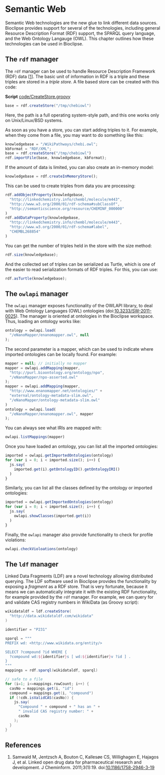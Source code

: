 # Semantic Web

Semantic Web technologies are the new glue to link different data sources. Bioclipse
provides support for several of the technologies, including general
Resource Description Format (RDF) support,
the SPARQL query language, and the Web Ontology Langauge
(OWL). This chapter outlines how these
technologies can be used in Bioclipse.

## The `rdf` manager

The `rdf` manager can be used to handle Resource Description Framework
(RDF) data [<a href="#citeref1">1</a>]. The basic unit of
information in RDF is a triple and these triples are stored in a
*triple store*. A file based store can be created with this
code:

**Script** [code/CreateStore.groovy](code/CreateStore.code.md)
```groovy
base = rdf.createStore("/tmp/chebiowl")
```

Here, the path is a full operating system-style path, and this one works only
on Unix/Linux/BSD systems.

As soon as you have a store, you can start adding triples to it. For example,
when they come from a file, you may want to do something like
this:

```js
knowledgebase = "/WikiPathways/chebi.owl";
kbFormat = "RDF/XML";
base = rdf.createStore("/tmp/chebiowl")
rdf.importFile(base, knowledgebase, kbFormat);
```

If the amount of data is limited, you can also create an
in-memory model:

```js
knowledgebase = rdf.createInMemoryStore();
```

This can be used to create triples from data you are
processing:

```js
rdf.addObjectProperty(knowledgebase,
  "http://linkedchemistry.info/chembl/molecule/m443",
  "http://www.w3.org/2000/01/rdf-schema#subClassOf",
  "http://semanticscience.org/resource/CHEMINF_000000"
)
rdf.addDataProperty(knowledgebase,
  "http://linkedchemistry.info/chembl/molecule/m443",
  "http://www.w3.org/2000/01/rdf-schema#label",
  "CHEMBL268854"
)
```

You can get the number of triples held in the store with the size
method:

```js
rdf.size(knowledgebase);
```

And the collected set of triples can be serialized as Turtle, which
is one of the easier to read serialization formats of RDF triples.
For this, you can use:

```js
rdf.asTurtle(knowledgebase);
```

## The `owlapi` manager

The `owlapi` manager exposes functionality of the OWLAPI library, to deal with Web Ontology
Languages (OWL) ontologies (doi:[10.3233/SW-2011-0025](https://doi.org/10.3233/SW-2011-0025)).
The manager is oriented at ontologies in the Bioclipse workspace.
Thus, loading an ontology works like:

```js
ontology = owlapi.load(
  "/eNanoMapper/enanomapper.owl", null
);
```

The second parameter is a mapper, which can be used to indicate where imported
ontologies can be locally found. For example:

```js
mapper = null; // initially no mapper
mapper = owlapi.addMapping(mapper,
  "http://purl.bioontology.org/ontology/npo",
  "/eNanoMapper/npo-asserted.owl"
);
mapper = owlapi.addMapping(mapper,
  "http://www.enanomapper.net/ontologies/" + 
  "external/ontology-metadata-slim.owl",
  "/eNanoMapper/ontology-metadata-slim.owl"
)
ontology = owlapi.load(
  "/eNanoMapper/enanomapper.owl", mapper
);
```

You can always see what IRIs are mapped with:

```js
owlapi.listMappings(mapper)
```

Once you have loaded an ontology, you can list all the imported
ontologies:

```js
imported = owlapi.getImportedOntologies(ontology)
for (var i = 0; i < imported.size(); i++) {
  js.say(
    imported.get(i).getOntologyID().getOntologyIRI()
  )
}
```

Similarly, you can list all the classes defined by the ontology or imported
ontologies:

```js
imported = owlapi.getImportedOntologies(ontology)
for (var i = 0; i < imported.size(); i++) {
  js.say(
    owlapi.showClasses(imported.get(i))
  )
}
```

Finally, the `owlapi` manager also provide functionality to check for profile
violations:

```js
owlapi.checkVioloations(ontology)
```

## The `ldf` manager

Linked Data Fragments (LDF) are a novel technology allowing
distributed querying. The LDF software used in Bioclipse provides the functionality
by exposing a *fragment* as a RDF store. That is very fortunate, because it
means we can automatically integrate it with the existing RDF functionality, for example
provided by the `rdf` manager. For example, we can query for and validate CAS
registry numbers in WikiData (as Groovy script):

```groovy
wikidataldf = ldf.createStore(
  "http://data.wikidataldf.com/wikidata"
)

identifier = "P231"

sparql = """
PREFIX wd: <http://www.wikidata.org/entity/>

SELECT ?compound ?id WHERE {
  ?compound wd:${identifier}s [ wd:${identifier}v ?id ] .
}
"""
mappings = rdf.sparql(wikidataldf, sparql)

// safe to a file
for (i=1; i<=mappings.rowCount; i++) {
  casNo = mappings.get(i, "id")
  compound = mappings.get(i, "compound")
  if (!cdk.isValidCAS(casNo)) {
    js.say(
      "Compound " + compound + " has an " +
      " invalid CAS registry number: " +
      casNo
    );
  }
}
```

## References

1. <a name="citeref1"></a>Samwald M, Jentzsch A, Bouton C, Kallesøe CS, Willighagen E, Hajagos J, et al. Linked open drug data for pharmaceutical research and development. J Cheminform. 2011;3(1):19.  doi:[10.1186/1758-2946-3-19](https://doi.org/10.1186/1758-2946-3-19)


